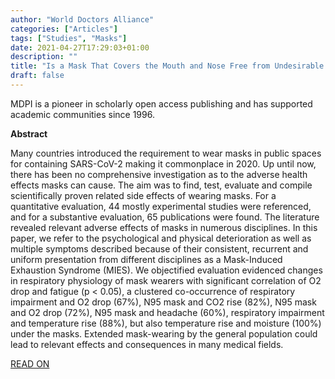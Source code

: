 ```yaml
---
author: "World Doctors Alliance"
categories: ["Articles"]
tags: ["Studies", "Masks"]
date: 2021-04-27T17:29:03+01:00
description: ""
title: "Is a Mask That Covers the Mouth and Nose Free from Undesirable Side Effects in Everyday Use and Free of Potential Hazards?"
draft: false
---
```


MDPI is a pioneer in scholarly open access publishing and has supported academic communities since 1996.  

**Abstract**  

Many countries introduced the requirement to wear masks in public spaces for containing SARS-CoV-2 making it commonplace in 2020. Up until now,  there has been no comprehensive investigation as to the adverse health  effects masks can cause. The aim was to find, test, evaluate and compile scientifically proven related side effects of wearing masks. For a  quantitative evaluation, 44 mostly experimental studies were referenced, and for a substantive evaluation, 65 publications were found. The  literature revealed relevant adverse effects of masks in numerous  disciplines. In this paper, we refer to the psychological and physical  deterioration as well as multiple symptoms described because of their  consistent, recurrent and uniform presentation from different  disciplines as a Mask-Induced Exhaustion Syndrome (MIES). We objectified evaluation evidenced changes in respiratory physiology of mask wearers  with significant correlation of O2 drop and fatigue (p < 0.05), a clustered co-occurrence of respiratory impairment and O2 drop (67%), N95 mask and CO2 rise (82%), N95 mask and O2 drop (72%), N95 mask and headache (60%), respiratory impairment and  temperature rise (88%), but also temperature rise and moisture (100%)  under the masks. Extended mask-wearing by the general population could  lead to relevant effects and consequences in many medical fields.    

[READ ON ](https://www.mdpi.com/1660-4601/18/8/4344/htm)

